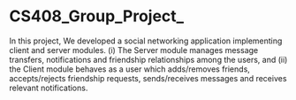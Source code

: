 # CS408_Group_Project_

In this project, We developed a social networking application implementing
client and server modules. (i) The Server module manages message transfers, notifications
and friendship relationships among the users, and (ii) the Client module behaves as a user
which adds/removes friends, accepts/rejects friendship requests, sends/receives messages and
receives relevant notifications.
